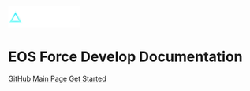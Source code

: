 ![logo](assert/logo.png)

# **EOS Force Develop Documentation**

[GitHub](https://github.com/eosforce/eosforce)
[Main Page](https://www.eosforce.io/)
[Get Started](#EOSForce-开发者文档)